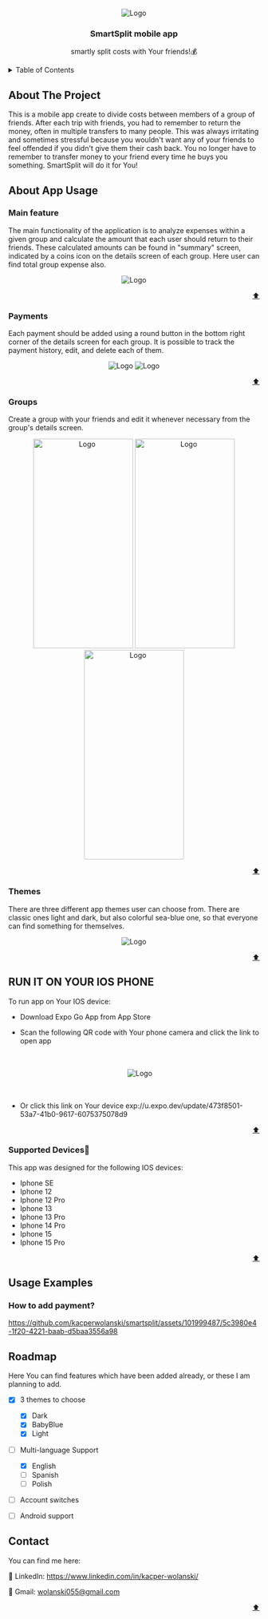 
<!-- PROJECT SHIELDS -->

<!-- PROJECT LOGO -->
<br />
<div align="center" id='readme-top'>
<div>
    <img src="https://github.com/kacperwolanski/smartsplit/assets/101999487/61482132-da85-4d9f-a527-71ce68cd4531" alt="Logo" >
  </div>

  <h3 align="center">SmartSplit mobile app</h3>

  <p align="center">
   smartly split costs with Your friends!💰
  </p>
</div>




<!-- TABLE OF CONTENTS -->
<details>
  <summary>Table of Contents</summary>
  <ol>
    <li>
      <a href="#about-the-project">About The Project</a>
    </li>
    <li>
       <ul>
         <a href="#about-app-usage">About App Usage</a>
      </ul>
         <ul>
         <a href="#main-feature">Main feature</a>
      </ul>
         <ul>
         <a href="#payments">Payments</a>
      </ul>
         <ul>
         <a href="#groups">Groups</a>
      </ul>
         <ul>
         <a href="#themes">Themes</a>
      </ul>
    </li>
    <li><a href="#run-it-on-ios-device">Run it on IOS device📱</a></li>
    <li>
      <a href="#about-the-project">Road map</a>
    </li>
    <li><a href="#contact">Contact</a></li>
  </ol>
</details>

       
     


<!-- ABOUT THE PROJECT -->
## About The Project
This is a mobile app create to divide costs between members of a group of friends. After each trip with friends, you had to remember to return the money, often in multiple transfers to many people. This was always irritating and sometimes stressful because you wouldn't want any of your friends to feel offended if you didn't give them their cash back. You no longer have to remember to transfer money to your friend every time he buys you something. SmartSplit will do it for You! 



<!-- ABOUT APP USAGE-->
## About App Usage

### Main feature
The main functionality of the application is to analyze expenses within a given group and calculate the amount that each user should return to their friends. These calculated amounts can be found in "summary" screen, indicated by a coins icon on the details screen of each group. Here user can find total group expense also.

<div align="center">
    <img src="https://github.com/kacperwolanski/smartsplit/assets/101999487/3b2b66c4-4c25-43fe-87e9-8af16421a1a5" alt="Logo" />
  </div>
<p align="right"><a href="#readme-top">⬆</a></p>

### Payments

Each payment should be added using a round button in the bottom right corner of the details screen for each group. It is possible to track the payment history, edit, and delete each of them.

<div align="center">
   <img src="https://github.com/kacperwolanski/smartsplit/assets/101999487/0bc8b1d4-37a0-4535-978d-123ca48098c3" alt="Logo" />
      <img src="https://github.com/kacperwolanski/smartsplit/assets/101999487/3a73052b-7dba-4240-b1e5-6a0a6b2a6664" alt="Logo" />
  </div>
<p align="right"><a href="#readme-top">⬆</a></p>


### Groups
Create a group with your friends and edit it whenever necessary from the group's details screen.

<div align="center">
   <img src="https://github.com/kacperwolanski/smartsplit/assets/101999487/3f1ea502-1e31-40df-a170-192c7d42c6e4" alt="Logo"  width="200" height="420"/>
     <img src="https://github.com/kacperwolanski/smartsplit/assets/101999487/1a32c57b-eea6-4b01-a87b-0578c7d92d21" alt="Logo" width="200" height="420"/>
      <img src="https://github.com/kacperwolanski/smartsplit/assets/101999487/3a860e13-128d-4e58-9d58-01504dbd20f2" alt="Logo" width="200" height="420" />
  </div>
<p align="right"><a href="#readme-top">⬆</a></p>



### Themes
There are three different app themes user can choose from. There are classic ones light and dark, but also colorful sea-blue one, so that everyone can find something for themselves. 
<div align="center">
     <img src="https://github.com/kacperwolanski/smartsplit/assets/101999487/7c054187-3bd7-43b3-8205-e26a537f64e6" alt="Logo" />
  </div>
<p align="right"><a href="#readme-top">⬆</a></p>




<!--RUN IT ON YOUR MOBILE-->
## RUN IT ON YOUR IOS PHONE
To run app on Your IOS device:
* Download Expo Go App from App Store
* Scan the following QR code with Your phone camera and click the link to open app

  </br>
    </br>
     
  <div align="center">
     <img src="https://github.com/kacperwolanski/smartsplit/assets/101999487/58f3519b-a537-4a6c-b697-c141baf1d390" alt="Logo" />
  </div>
  </br>
    </br>
* Or click this link on Your device exp://u.expo.dev/update/473f8501-53a7-41b0-9617-6075375078d9
  
<p align="right"><a href="#readme-top">⬆</a></p>

### Supported Devices📱 

This app was designed for the following IOS devices:
* Iphone SE
* Iphone 12
* Iphone 12 Pro
* Iphone 13
* Iphone 13 Pro
* Iphone 14 Pro
* Iphone 15
* Iphone 15 Pro

<p align="right"><a href="#readme-top">⬆</a></p>






<!-- USAGE EXAMPLES -->
## Usage Examples
### How to add payment?

https://github.com/kacperwolanski/smartsplit/assets/101999487/5c3980e4-1f20-4221-baab-d5baa3556a98



<!-- ROADMAP -->
## Roadmap

Here You can find features which have been added already, or these I am planning to add.

- [x] 3 themes to choose 
    - [x] Dark
    - [x] BabyBlue
    - [x] Light
    
- [ ] Multi-language Support
    - [x] English
    - [ ] Spanish
    - [ ] Polish
    
- [ ] Account switches

- [ ] Android support




<!-- CONTACT -->
## Contact

You can find me here:

👥 LinkedIn: https://www.linkedin.com/in/kacper-wolanski/

📩 Gmail: wolanski055@gmail.com

<p align="right"><a href="#readme-top">⬆</a></p>






